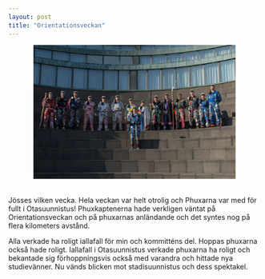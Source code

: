 ```yaml
---
layout: post
title: "Orientationsveckan"
---
```


<div style="text-align:center;">
    <img style="width:80%" src="/assets/Amfi.jpg">
</div>
<br>

Jösses vilken vecka. Hela veckan var helt otrolig och Phuxarna var med för fullt i Otasuunnistus! Phuxkaptenerna hade verkligen väntat på Orientationsveckan och på phuxarnas anländande och det syntes nog på flera kilometers avstånd.

Alla verkade ha roligt iallafall för min och kommitténs del. Hoppas phuxarna också hade roligt. Iallafall i Otasuunnistus verkade phuxarna ha roligt och bekantade sig förhoppningsvis också med varandra och hittade nya studievänner. Nu vänds blicken mot stadisuunnistus och dess spektakel. 
